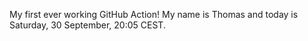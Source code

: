 My first ever working GitHub Action!
My name is Thomas and today is Saturday, 30 September, 20:05 CEST. 
